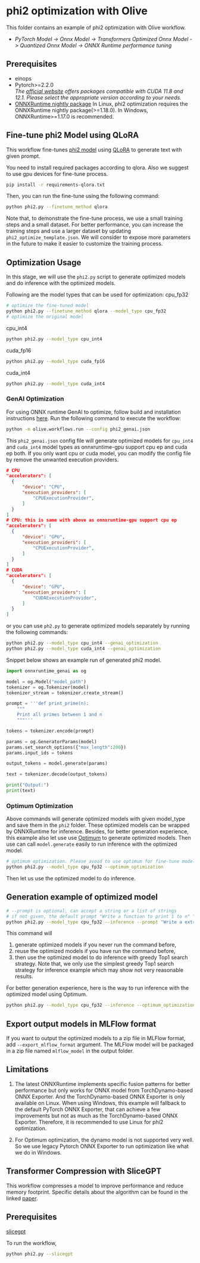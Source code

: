 # phi2 optimization with Olive
This folder contains an example of phi2 optimization with Olive workflow.

- *PyTorch Model -> Onnx Model -> Transformers Optimized Onnx Model -> Quantized Onnx Model -> ONNX Runtime performance tuning*

## Prerequisites
* einops
* Pytorch>=2.2.0 \
  _The [official website](https://pytorch.org/) offers packages compatible with CUDA 11.8 and 12.1. Please select the appropriate version according to your needs._
* [ONNXRuntime nightly package](https://onnxruntime.ai/docs/install/#inference-install-table-for-all-languages)
  In Linux, phi2 optimization requires the ONNXRuntime nightly package(>=1.18.0). In Windows, ONNXRuntime>=1.17.0 is recommended.

## Fine-tune phi2 Model using QLoRA
This workflow fine-tunes [phi2 model](https://huggingface.co/microsoft/phi-2) using [QLoRA](https://arxiv.org/abs/2305.14314) to generate text with given prompt.

You need to install required packages according to qlora. Also we suggest to use gpu devices for fine-tune process.
```bash
pip install -r requirements-qlora.txt
```

Then, you can run the fine-tune using the following command:
```bash
python phi2.py --finetune_method qlora
```
Note that, to demonstrate the fine-tune process, we use a small training steps and a small dataset. For better performance, you can increase the training steps and use a larger dataset by updating
`phi2_optimize_template.json`.
We will consider to expose more parameters in the future to make it easier to customize the training process.

## Optimization Usage
In this stage, we will use the `phi2.py` script to generate optimized models and do inference with the optimized models.

Following are the model types that can be used for optimization:
cpu_fp32
```bash
# optimize the fine-tuned model
python phi2.py --finetune_method qlora --model_type cpu_fp32
# optimize the original model
```
cpu_int4
```bash
python phi2.py --model_type cpu_int4
```
cuda_fp16
```bash
python phi2.py --model_type cuda_fp16
```
cuda_int4
```bash
python phi2.py --model_type cuda_int4
```

### GenAI Optimization
For using ONNX runtime GenAI to optimize, follow build and installation instructions [here](https://github.com/microsoft/onnxruntime-genai).
Run the following command to execute the workflow:
```bash
python -m olive.workflows.run --config phi2_genai.json
```
This `phi2_genai.json` config file will generate optimized models for `cpu_int4` and `cuda_int4` model types as onnxruntime-gpu support cpu ep and cuda ep both.
If you only want cpu or cuda model, you can modify the config file by remove the unwanted execution providers.
```json
# CPU
"accelerators": [
  {
      "device": "CPU",
      "execution_providers": [
          "CPUExecutionProvider",
      ]
  }
]
# CPU: this is same with above as onnxruntime-gpu support cpu ep
"accelerators": [
  {
      "device": "GPU",
      "execution_providers": [
          "CPUExecutionProvider",
      ]
  }
]
# CUDA
"accelerators": [
  {
      "device": "GPU",
      "execution_providers": [
          "CUDAExecutionProvider",
      ]
  }
]
```

or you can use `ph2.py` to generate optimized models separately by running the following commands:
```bash
python phi2.py --model_type cpu_int4 --genai_optimization
python phi2.py --model_type cuda_int4 --genai_optimization
```

Snippet below shows an example run of generated phi2 model.
```python
import onnxruntime_genai as og

model = og.Model("model_path")
tokenizer = og.Tokenizer(model)
tokenizer_stream = tokenizer.create_stream()

prompt = '''def print_prime(n):
    """
    Print all primes between 1 and n
    """'''

tokens = tokenizer.encode(prompt)

params = og.GeneratorParams(model)
params.set_search_options({"max_length":200})
params.input_ids = tokens

output_tokens = model.generate(params)

text = tokenizer.decode(output_tokens)

print("Output:")
print(text)
```

### Optimum Optimization
Above commands will generate optimized models with given model_type and save them in the `phi2` folder. These optimized models can be wrapped by ONNXRuntime for inference.
Besides, for better generation experience, this example also let use use [Optimum](https://huggingface.co/docs/optimum/v1.2.1/en/onnxruntime/modeling_ort) to generate optimized models.
Then use can call `model.generate` easily to run inference with the optimized model.
```bash
# optimum optimization. Please avoid to use optimum for fine-tune model which is not supported by now in Olive.
python phi2.py --model_type cpu_fp32 --optimum_optimization
```

Then let us use the optimized model to do inference.

## Generation example of optimized model
```bash
# --prompt is optional, can accept a string or a list of strings
# if not given, the default prompt "Write a function to print 1 to n" "Write a extremely long story starting with once upon a time"
python phi2.py --model_type cpu_fp32 --inference --prompt "Write a extremely long story starting with once upon a time"
```
This command will
1. generate optimized models if you never run the command before,
2. reuse the optimized models if you have run the command before,
3. then use the optimized model to do inference with greedy Top1 search strategy.
Note that, we only use the simplest greedy Top1 search strategy for inference example which may show not very reasonable results.

For better generation experience, here is the way to run inference with the optimized model using Optimum.
```bash
python phi2.py --model_type cpu_fp32 --inference --optimum_optimization --prompt "Write a extremely long story starting with once upon a time"
```

## Export output models in MLFlow format
If you want to output the optimized models to a zip file in MLFlow format, add `--export_mlflow_format` argument. The MLFlow model will be packaged in a zip file named `mlflow_model` in the output folder.

## Limitations
1. The latest ONNXRuntime implements specific fusion patterns for better performance but only works for ONNX model from TorchDynamo-based ONNX Exporter. And the TorchDynamo-based ONNX Exporter is only available on Linux.
When using Windows, this example will fallback to the default PyTorch ONNX Exporter, that can achieve a few improvements but not as much as the TorchDynamo-based ONNX Exporter.
Therefore, it is recommended to use Linux for phi2 optimization.

2. For Optimum optimization, the dynamo model is not supported very well. So we use legacy Pytorch ONNX Exporter to run optimization like what we do in Windows.

## Transformer Compression with SliceGPT
This workflow compresses a model to improve performance and reduce memory footprint. Specific details about the algorithm can be found in the linked [paper](https://arxiv.org/abs/2401.15024).

## Prerequisites
[slicegpt](https://github.com/microsoft/TransformerCompression)

To run the workflow,
```bash
python phi2.py --slicegpt
```

